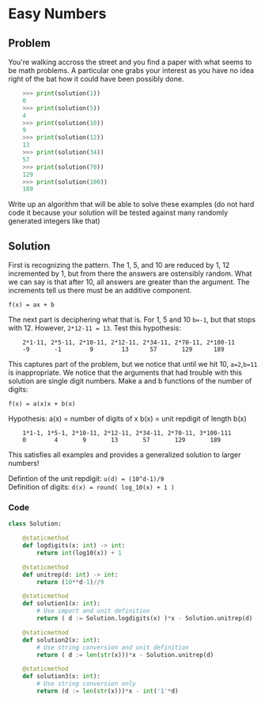 # Easy Numbers

## Problem
You're walking accross the street and you find a paper with what seems to be math problems. A particular one grabs your
interest as you have no idea right of the bat how it could have been possibly done.

```python
    >>> print(solution(1))
    0
    >>> print(solution(5))
    4
    >>> print(solution(10))
    9
    >>> print(solution(12))
    13
    >>> print(solution(34))
    57
    >>> print(solution(70))
    129
    >>> print(solution(100))
    189
```

Write up an algorithm that will be able to solve these examples (do not hard code it because your solution will be
tested against many randomly generated integers like that)

## Solution

First is recognizing the pattern. The 1, 5, and 10 are reduced by 1, 12 incremented by 1, but from there the answers
are ostensibly random. What we can say is that after 10, all answers are greater than the argument. The increments
tell us there must be an additive component.

`f(x) = ax + b`

The next part is deciphering what that is. For 1, 5 and 10 `b=-1`, but that stops with 12. However, `2*12-11 = 13`. Test
this hypothesis:
```
    2*1-11, 2*5-11, 2*10-11, 2*12-11, 2*34-11, 2*70-11, 2*100-11
    -9       -1        9        13      57       129      189
```


This captures part of the problem, but we notice that until we hit 10, `a=2`,`b=11` is inappropriate. We notice that the
arguments that had trouble with this solution are single digit numbers. Make a and b functions of the number of
digits:

`f(x) = a(x)x + b(x)`

Hypothesis: a(x) = number of digits of x
			b(x) = unit repdigit of length b(x)
```
    1*1-1, 1*5-1, 2*10-11, 2*12-11, 2*34-11, 2*70-11, 3*100-111
    0        4       9       13       57       129       189
```
This satisfies all examples and provides a generalized solution to larger numbers!

Defintion of the unit repdigit: `u(d) = (10^d-1)/9`<br>
Definition of digits: `d(x) = round( log_10(x) + 1 )`

### Code

```python
class Solution:

	@staticmethod
	def logdigits(x: int) -> int:
		return int(log10(x)) + 1

	@staticmethod
	def unitrep(d: int) -> int:
		return (10**d-1)//9

	@staticmethod
	def solution1(x: int):
		# Use import and unit definition
		return ( d := Solution.logdigits(x) )*x - Solution.unitrep(d)

	@staticmethod
	def solution2(x: int):
		# Use string conversion and unit definition
		return ( d := len(str(x)))*x - Solution.unitrep(d)

	@staticmethod
	def solution3(x: int):
		# Use string conversion only
		return (d := len(str(x)))*x - int('1'*d)
```